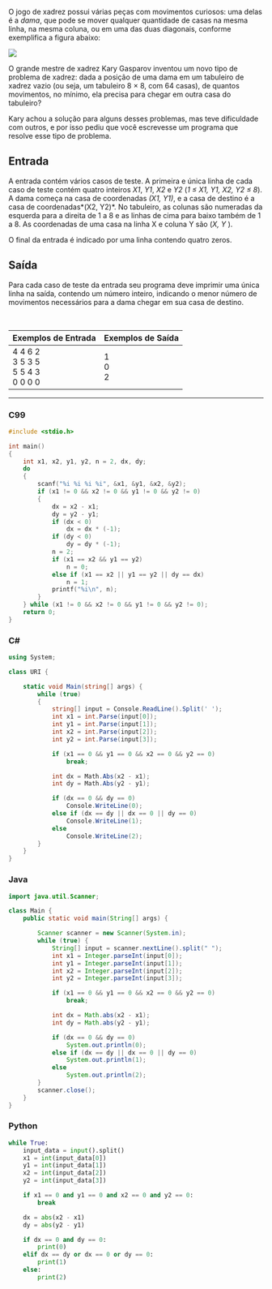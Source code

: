 O jogo de xadrez possui várias peças com movimentos curiosos: uma delas é a _dama_, que pode se mover qualquer quantidade de casas na mesma linha, na mesma coluna, ou em uma das duas diagonais, conforme exemplifica a figura abaixo:

![](https://resources.beecrowd.com.br/gallery/images/problems/UOJ_1087.png)

O grande mestre de xadrez Kary Gasparov inventou um novo tipo de problema de xadrez: dada a posição de uma dama em um tabuleiro de xadrez vazio (ou seja, um tabuleiro 8 × 8, com 64 casas), de quantos movimentos, no mínimo, ela precisa para chegar em outra casa do tabuleiro?

Kary achou a solução para alguns desses problemas, mas teve dificuldade com outros, e por isso pediu que você escrevesse um programa que resolve esse tipo de problema.

## Entrada

A entrada contém vários casos de teste. A primeira e única linha de cada caso de teste contém quatro inteiros _X1_, _Y1_, _X2_ e _Y2_ (_1 ≤ X1, Y1, X2, Y2 ≤ 8_). A dama começa na casa de coordenadas _(X1, Y1)_, e a casa de destino é a casa de coordenadas*(X2, Y2)*. No tabuleiro, as colunas são numeradas da esquerda para a direita de 1 a 8 e as linhas de cima para baixo também de 1 a 8. As coordenadas de uma casa na linha X e coluna Y são (_X, Y_ ).

O final da entrada é indicado por uma linha contendo quatro zeros.

## Saída

Para cada caso de teste da entrada seu programa deve imprimir uma única linha na saída, contendo um número inteiro, indicando o menor número de movimentos necessários para a dama chegar em sua casa de destino.

&nbsp;

| Exemplos de Entrada                               | Exemplos de Saída |
| ------------------------------------------------- | ----------------- |
| 4 4 6 2 <br/> 3 5 3 5 <br/> 5 5 4 3 <br/> 0 0 0 0 | 1 <br/> 0 <br/> 2 |

---

### C99

```c
#include <stdio.h>

int main()
{
    int x1, x2, y1, y2, n = 2, dx, dy;
    do
    {
        scanf("%i %i %i %i", &x1, &y1, &x2, &y2);
        if (x1 != 0 && x2 != 0 && y1 != 0 && y2 != 0)
        {
            dx = x2 - x1;
            dy = y2 - y1;
            if (dx < 0)
                dx = dx * (-1);
            if (dy < 0)
                dy = dy * (-1);
            n = 2;
            if (x1 == x2 && y1 == y2)
                n = 0;
            else if (x1 == x2 || y1 == y2 || dy == dx)
                n = 1;
            printf("%i\n", n);
        }
    } while (x1 != 0 && x2 != 0 && y1 != 0 && y2 != 0);
    return 0;
}
```

### C#

```cs
using System;

class URI {

    static void Main(string[] args) {
        while (true)
        {
            string[] input = Console.ReadLine().Split(' ');
            int x1 = int.Parse(input[0]);
            int y1 = int.Parse(input[1]);
            int x2 = int.Parse(input[2]);
            int y2 = int.Parse(input[3]);

            if (x1 == 0 && y1 == 0 && x2 == 0 && y2 == 0)
                break;

            int dx = Math.Abs(x2 - x1);
            int dy = Math.Abs(y2 - y1);

            if (dx == 0 && dy == 0)
                Console.WriteLine(0);
            else if (dx == dy || dx == 0 || dy == 0)
                Console.WriteLine(1);
            else
                Console.WriteLine(2);
        }
    }
}
```

### Java

```java
import java.util.Scanner;

class Main {
    public static void main(String[] args) {

        Scanner scanner = new Scanner(System.in);
        while (true) {
            String[] input = scanner.nextLine().split(" ");
            int x1 = Integer.parseInt(input[0]);
            int y1 = Integer.parseInt(input[1]);
            int x2 = Integer.parseInt(input[2]);
            int y2 = Integer.parseInt(input[3]);

            if (x1 == 0 && y1 == 0 && x2 == 0 && y2 == 0)
                break;

            int dx = Math.abs(x2 - x1);
            int dy = Math.abs(y2 - y1);

            if (dx == 0 && dy == 0)
                System.out.println(0);
            else if (dx == dy || dx == 0 || dy == 0)
                System.out.println(1);
            else
                System.out.println(2);
        }
        scanner.close();
    }
}
```

### Python

```python
while True:
    input_data = input().split()
    x1 = int(input_data[0])
    y1 = int(input_data[1])
    x2 = int(input_data[2])
    y2 = int(input_data[3])

    if x1 == 0 and y1 == 0 and x2 == 0 and y2 == 0:
        break

    dx = abs(x2 - x1)
    dy = abs(y2 - y1)

    if dx == 0 and dy == 0:
        print(0)
    elif dx == dy or dx == 0 or dy == 0:
        print(1)
    else:
        print(2)
```
